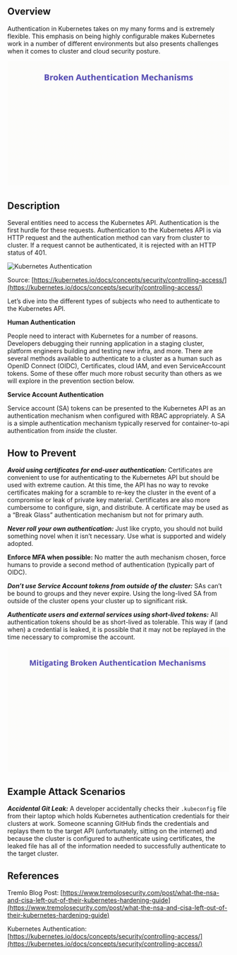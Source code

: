 ## Overview
Authentication in Kubernetes takes on my many forms and is extremely flexible. This emphasis on being highly configurable makes Kubernetes work in a number of different environments but also presents challenges when it comes to cluster and cloud security posture.

![Broken Authentication - Illustration](/assets/images/K06-2022.gif)
 
## Description
Several entities need to access the Kubernetes API. Authentication is the first hurdle for these requests. Authentication to the Kubernetes API is via HTTP request and the authentication method can vary from cluster to cluster. If a request cannot be authenticated, it is rejected with an HTTP status of 401. 

![Kubernetes Authentication](/assets/images/kubernetes-auth.png)

Source: [https://kubernetes.io/docs/concepts/security/controlling-access/](https://kubernetes.io/docs/concepts/security/controlling-access/)

Let’s dive into the different types of subjects who need to authenticate to the Kubernetes API.

**Human Authentication** 

People need to interact with Kubernetes for a number of reasons. Developers debugging their running application in a staging cluster, platform engineers building and testing new infra, and more. There are several methods available to authenticate to a cluster as a human such as OpenID Connect (OIDC), Certificates, cloud IAM, and even ServiceAccount tokens. Some of these offer much more robust security than others as we will explore in the prevention section below.

**Service Account Authentication** 

Service account (SA) tokens can be presented to the Kubernetes API as an authentication mechanism when configured with RBAC appropriately. A SA is a simple authentication mechanism typically reserved for container-to-api authentication from *inside* the cluster. 

## How to Prevent
***Avoid using certificates for end-user authentication:*** Certificates are convenient to use for authenticating to the Kubernetes API but should be used with extreme caution. At this time, the API has no way to revoke certificates making for a scramble to re-key the cluster in the event of a compromise or leak of private key material. Certificates are also more cumbersome to configure, sign, and distribute. A certificate may be used as a “Break Glass” authentication mechanism but not for primary auth.

***Never roll your own authentication:*** Just like crypto, you should not build something novel when it isn’t necessary. Use what is supported and widely adopted. 

**Enforce MFA when possible:** No matter the auth mechanism chosen, force humans to provide a second method of authentication (typically part of OIDC).

***Don’t use Service Account tokens from outside of the cluster:*** SAs can’t be bound to groups and they never expire. Using the long-lived SA from outside of the cluster opens your cluster up to significant risk. 

***Authenticate users and external services using short-lived tokens:*** All authentication tokens should be as short-lived as tolerable. This way if (and when) a credential is leaked, it is possible that it may not be replayed in the time necessary to compromise the account. 

![Broken Authentication - Mitigations](/assets/images/K06-2022-mitigation.gif)

## Example Attack Scenarios

***Accidental Git Leak:*** A developer accidentally checks their `.kubeconfig` file from their laptop which holds Kubernetes authentication credentials for their clusters at work. Someone scanning GitHub finds the credentials and replays them to the target API (unfortunately, sitting on the internet) and because the cluster is configured to authenticate using certificates, the leaked file has all of the information needed to successfully authenticate to the target cluster.

## References

Tremlo Blog Post: [https://www.tremolosecurity.com/post/what-the-nsa-and-cisa-left-out-of-their-kubernetes-hardening-guide](https://www.tremolosecurity.com/post/what-the-nsa-and-cisa-left-out-of-their-kubernetes-hardening-guide)

Kubernetes Authentication: [https://kubernetes.io/docs/concepts/security/controlling-access/](https://kubernetes.io/docs/concepts/security/controlling-access/)
